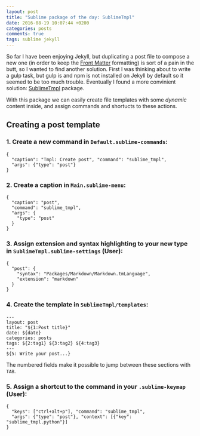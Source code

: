 ```yaml
---
layout: post
title: "Sublime package of the day: SublimeTmpl"
date: 2016-08-19 10:07:44 +0200
categories: posts
comments: true
tags: sublime jekyll
---
```

So far I have been enjoying Jekyll, but duplicating a post file to compose a new one (in order to keep the [Front Matter](https://jekyllrb.com/docs/frontmatter/) formatting) is sort of a pain in the butt, so I wanted to find another solution. First I was thinking about to write a gulp task, but gulp is and npm is not installed on Jekyll by default so it seemed to be too much trouble. Eventually I found a more convinient solution: [SublimeTmpl](https://github.com/kairyou/SublimeTmpl) package.

With this package we can easily create file templates with some *dynamic* content inside, and assign commands and shortucts to these actions.

## Creating a post template

### 1. Create a new command in `Default.sublime-commands`: 

```
{
  "caption": "Tmpl: Create post", "command": "sublime_tmpl",
  "args": {"type": "post"}
}
```

### 2. Create a caption in `Main.sublime-menu`:

```
{
  "caption": "post",
  "command": "sublime_tmpl",
  "args": {
  	"type": "post"
  }
}
```

### 3. Assign extension and syntax highlighting to your new type in `SublimeTmpl.sublime-settings` (User):

```
{
  "post": {
    "syntax": "Packages/Markdown/Markdown.tmLanguage",
    "extension": "markdown"
  }
}
```

### 4. Create the template in `SublimeTmpl/templates`:

```
---
layout: post
title: "${1:Post title}"
date: ${date}
categories: posts
tags: ${2:tag1} ${3:tag2} ${4:tag3}
---
${5: Write your post...}
```

The numbered fields make it possible to jump between these sections with `TAB`.

### 5. Assign a shortcut to the command in your `.sublime-keymap` (User):

```
{
  "keys": ["ctrl+alt+p"], "command": "sublime_tmpl",
  "args": {"type": "post"}, "context": [{"key": "sublime_tmpl.python"}]
}
```